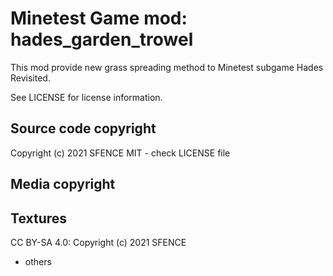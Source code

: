 Minetest Game mod: hades_garden_trowel
======================================

This mod provide new grass spreading method to Minetest subgame Hades Revisited.

See LICENSE for license information.

Source code copyright
----------------------
Copyright (c) 2021 SFENCE
MIT - check LICENSE file

Media copyright
---------------

Textures
--------

CC BY-SA 4.0: Copyright (c) 2021 SFENCE
  
  * others



